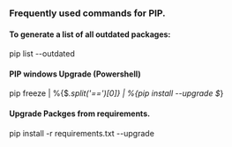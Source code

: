 ### Frequently used commands for PIP.

#### To generate a list of all outdated packages:

pip list --outdated

#### PIP windows Upgrade (Powershell) 

pip freeze | %{$_.split('==')[0]} | %{pip install --upgrade $_}

#### Upgrade Packges from requirements.

pip install -r requirements.txt --upgrade

